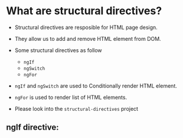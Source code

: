# What are structural directives?

- Structural directives are resposible for HTML page design.
- They allow us to add and remove HTML element from DOM.
- Some structural directives as follow
  - `ngIf`
  - `ngSwitch`
  - `ngFor`

- `ngIf` and `ngSwitch` are used to Conditionally render HTML element.
- `ngFor` is used to render list of HTML elements.

- Please look into the `structural-directives` project

## ngIf directive:

```
```
